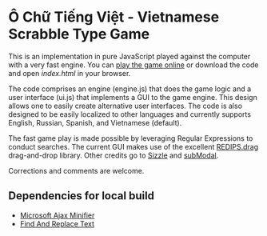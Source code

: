 # Ô Chữ Tiếng Việt - Vietnamese Scrabble Type Game

This is an implementation in pure JavaScript played against the computer with a very fast engine. You can [play the game online](http://thdoan.github.io/o-chu-tieng-viet/build/) or download the code and open *index.html* in your browser.

The code comprises an engine (engine.js) that does the game logic and a user interface (ui.js) that implements a GUI to the game engine. This design allows one to easily create alternative user interfaces. The code is also designed to be easily localized to other languages and currently supports English, Russian, Spanish, and Vietnamese (default).

The fast game play is made possible by leveraging Regular Expressions to conduct searches. The current GUI makes use of the excellent [REDIPS.drag](https://github.com/dbunic/REDIPS_drag) drag-and-drop library. Other credits go to [Sizzle](https://github.com/jquery/sizzle) and [subModal](https://code.google.com/archive/p/submodal/).

Corrections and comments are welcome.

## Dependencies for local build

- [Microsoft Ajax Minifier](https://github.com/microsoft/ajaxmin)
- [Find And Replace Text](https://github.com/lionello/fart-it)